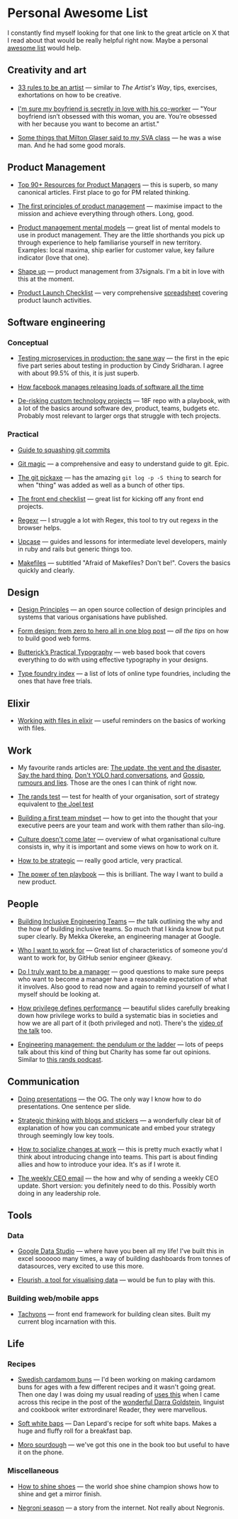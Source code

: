 # Personal Awesome List

I constantly find myself looking for that one link to the great article on X that I read about that would be really helpful right now. Maybe a personal [awesome list](https://github.com/sindresorhus/awesome) would help.

## Creativity and art

- [33 rules to be an artist](https://www.vulture.com/2018/11/jerry-saltz-how-to-be-an-artist.html?utm_campaign=TFTWS&utm_medium=email&utm_source=Revue%20newsletter) &mdash; similar to _The Artist's Way_, tips, exercises, exhortations on how to be creative.

- [I'm sure my boyfriend is secretly in love with his co-worker](https://www.thecut.com/2020/06/im-sure-my-boyfriend-is-secretly-in-love-with-his-co-worker.html) &mdash; "Your boyfriend isn’t obsessed with this woman, you are. You’re obsessed with her because you want to become an artist."

- [Some things that Milton Glaser said to my SVA class](https://mobile.twitter.com/johnleedraws/status/1276721178841841664) &mdash; he was a wise man. And he had some good morals.

## Product Management

- [Top 90+ Resources for Product Managers](https://www.sachinrekhi.com/top-resources-for-product-managers) &mdash; this is superb, so many canonical articles. First place to go for PM related thinking.

- [The first principles of product management](https://blackboxofpm.com/the-first-principles-of-product-management-ea0e2f2a018c) &mdash; maximise impact to the mission and achieve everything through others. Long, good.

- [Product management mental models](https://blackboxofpm.com/product-management-mental-models-for-everyone-31e7828cb50b) &mdash; great list of mental models to use in product management. They are the little shorthands you pick up through experience to help familiarise yourself in new territory. Examples: local maxima, ship earlier for customer value, key failure indicator (love that one).

- [Shape up](https://basecamp.com/shapeup) &mdash; product management from 37signals. I'm a bit in love with this at the moment.

- [Product Launch Checklist](https://medium.com/@tanyajohnson/product-launch-checklist-8483105f82f3#.yxfhqdocf) &mdash; very comprehensive [spreadsheet](https://docs.google.com/spreadsheets/d/1T_dtCX9uMUohPLwF8U8k0G2JVvb90qdkO65UH3Ah1qI/edit#gid=0) covering product launch activities.

## Software engineering

### Conceptual

- [Testing microservices in production: the sane way](https://medium.com/@copyconstruct/testing-microservices-the-sane-way-9bb31d158c16) &mdash; the first in the epic five part series about testing in production by Cindy Sridharan. I agree with about 99.5% of this, it is just superb.

- [How facebook manages releasing loads of software all the time](https://t.co/4DNsiOFIZn)

- [De-risking custom technology projects](https://github.com/18F/technology-budgeting/blob/master/handbook.md) &mdash; 18F repo with a playbook, with a lot of the basics around software dev, product, teams, budgets etc. Probably most relevant to larger orgs that struggle with tech projects.

### Practical

- [Guide to squashing git commits](https://robots.thoughtbot.com/git-interactive-rebase-squash-amend-rewriting-history)

- [Git magic](http://www-cs-students.stanford.edu/~blynn/gitmagic/index.html) &mdash; a comprehensive and easy to understand guide to git. Epic.

- [The git pickaxe](http://www.philandstuff.com/2014/02/09/git-pickaxe.html) &mdash; has the amazing `git log -p -S thing` to search for when "thing" was added as well as a bunch of other tips.

- [The front end checklist](https://github.com/thedaviddias/Front-End-Checklist#how-to-use) &mdash; great list for kicking off any front end projects.  

- [Regexr](https://regexr.com/) &mdash; I struggle a lot with Regex, this tool to try out regexs in the browser helps.

- [Upcase](https://thoughtbot.com/upcase) &mdash; guides and lessons for intermediate level developers, mainly in ruby and rails but generic things too.

- [Makefiles](https://matthias-endler.de/2017/makefiles/) &mdash; subtitled "Afraid of Makefiles? Don't be!". Covers the basics quickly and clearly.

## Design

- [Design Principles](https://principles.design/) &mdash; an open source collection of design principles and systems that various organisations have published.

- [Form design: from zero to hero all in one blog post](https://adamsilver.io/articles/form-design-from-zero-to-hero-all-in-one-blog-post/) &mdash; _all the tips_ on how to build good web forms.

- [Butterick’s Practical Typography](https://practicaltypography.com/) &mdash; web based book that covers everything to do with using effective typography in your designs.

- [Type foundry index](https://type.lol/) &mdash; a list of lots of online type foundries, including the ones that have free trials.

## Elixir

- [Working with files in elixir](https://code.tutsplus.com/tutorials/working-with-file-system-in-elixir--cms-28869) &mdash; useful reminders on the basics of working with files.

## Work

- My favourite rands articles are: [The update, the vent and the disaster](https://randsinrepose.com/archives/the-update-the-vent-and-the-disaster/), [Say the hard thing](https://randsinrepose.com/archives/say-the-hard-thing/), [Don't YOLO hard conversations](https://randsinrepose.com/archives/dont-yolo-hard-conversations/), and [Gossip, rumours and lies](https://randsinrepose.com/archives/gossip-rumors-and-lies/). Those are the ones I can think of right now.

- [The rands test](http://randsinrepose.com/archives/the-rands-test/) &mdash; test for health of your organisation, sort of strategy equivalent to [the Joel test](https://www.joelonsoftware.com/2000/08/09/the-joel-test-12-steps-to-better-code/)

- [Building a first team mindset](http://www.attack-gecko.net/2018/06/25/building-a-first-team-mindset/) &mdash; how to get into the thought that your executive peers are your team and work with them rather than silo-ing.

- [Culture doesn't come later](https://www.linkedin.com/pulse/culture-doesnt-come-later-bud-caddell/) &mdash; overview of what organisational culture consists in, why it is important and some views on how to work on it.
  
- [How to be strategic](https://medium.com/@joulee/how-to-be-strategic-f6630a44f86b) &mdash; really good article, very practical.

- [The power of ten playbook](https://dcgross.com/the-power-of-ten-playbook/) &mdash; this is brilliant. The way I want to build a new product.

## People

- [Building Inclusive Engineering Teams](https://www.youtube.com/watch?v=SYsI-6_csMY) &mdash; *the* talk outlining the why and the how of building inclusive teams. So much that I kinda know but put super clearly. By Mekka Okereke, an engineering manager at Google.

- [Who I want to work for](https://medium.com/@keavy/who-i-want-to-work-for-b04ce972c202) &mdash; Great list of characteristics of someone you'd want to work for, by GitHub senior engineer @keavy.

- [Do I truly want to be a manager](https://m.signalvnoise.com/do-i-truly-want-to-become-a-manager/) &mdash; good questions to make sure peeps who want to become a manager have a reasonable expectation of what it involves. Also good to read now and again to remind yourself of what I myself should be looking at.

- [How privilege defines performance](http://slides.com/tatianamac/how-privilege-defines-performance/fullscreen/#/) &mdash; beautiful slides carefully breaking down how privilege works to build a systematic bias in societies and how we are all part of it (both privileged and not). There's the [video of the talk](https://www.youtube.com/watch?v=nQq_gZiZ-jg) too.

- [Engineering management: the pendulum or the ladder](https://charity.wtf/2019/01/04/engineering-management-the-pendulum-or-the-ladder/) &mdash; lots of peeps talk about this kind of thing but Charity has some far out opinions. Similar to [this rands podcast](https://randsinrepose.com/archives/the-one-about-management-pt-1/).

## Communication

- [Doing presentations](http://www.doingpresentations.com/) &mdash; the OG. The only way I know how to do presentations. One sentence per slide.

- [Strategic thinking with blogs and stickers](https://gilest.org/blogging-stickers.html) &mdash; a wonderfully clear bit of explanation of how you can communicate and embed your strategy through seemingly low key tools.

- [How to socialize changes at work](https://chelseatroy.com/2018/02/25/how-to-socialize-big-changes-at-work-part-1-start-at-the-grassroots-level/) &mdash; this is pretty much exactly what I think about introducing change into teams. This part is about finding allies and how to introduce your idea. It's as if I wrote it.

- [The weekly CEO email](https://medium.com/@gokulrajaram/the-weekly-ceo-e-mail-b5eaafcee6fa) &mdash; the how and why of sending a weekly CEO update. Short version: you definitely need to do this. Possibly worth doing in any leadership role.

## Tools

### Data

- [Google Data Studio](https://datastudio.google.com/) &mdash; where have you been all my life! I've built this in excel soooooo many times, a way of building dashboards from tonnes of datasources, very excited to use this more.
  
- [Flourish, a tool for visualising data](https://flourish.studio/) &mdash; would be fun to play with this.

### Building web/mobile apps

- [Tachyons](http://tachyons.io/) &mdash; front end framework for building clean sites. Built my current blog incarnation with this.

## Life

### Recipes

- [Swedish cardamom buns](http://www.swedishfood.com/swedish-food-recipes-biscuits-cakes/509-cardamom-buns) &mdash; I'd been working on making cardamom buns for ages with a few different recipes and it wasn't going great. Then one day I was doing my usual reading of [uses this](https://usesthis.com/) when I came across this recipe in the post of the [wonderful Darra Goldstein](https://usesthis.com/interviews/darra.goldstein/), linguist and cookbook writer extrordinare! Reader, they were marvellous.

- [Soft white baps](https://www.theguardian.com/lifeandstyle/2007/oct/06/recipes.foodanddrink) &mdash; Dan Lepard's recipe for soft white baps. Makes a huge and fluffy roll for a breakfast bap.

- [Moro sourdough](https://ifthatsdinnerivehadit.com/moro-sourdough/) &mdash; we've got this one in the book too but useful to have it on the phone.

### Miscellaneous

- [How to shine shoes](https://thearmoury.com/blogs/journal/how-to-shine-shoes) &mdash; the world shoe shine champion shows how to shine and get a mirror finish.

- [Negroni season](https://www.theawl.com/2010/05/negroni-season/) &mdash; a story from the internet. Not really about Negronis.